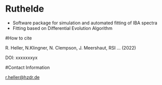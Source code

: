 # Ruthelde

- Software package for simulation and automated fitting of IBA spectra
- Fitting based on Differential Evolution Algorithm

#How to cite

R. Heller, N.Klingner, N. Clempson, J. Meershaut, RSI ... (2022)

DOI: xxxxxxxyx


#Contact Information

r.heller@hzdr.de




